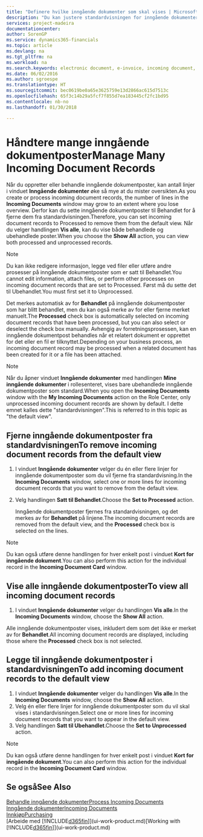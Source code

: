 ```yaml
---
title: "Definere hvilke inngående dokumenter som skal vises | Microsoft-dokumentasjon"
description: "Du kan justere standardvisningen for inngående dokumenter, for eksempel e-fakturaer, for å få bedre oversikt over behandlede og ubehandlede poster."
services: project-madeira
documentationcenter: 
author: SorenGP
ms.service: dynamics365-financials
ms.topic: article
ms.devlang: na
ms.tgt_pltfrm: na
ms.workload: na
ms.search.keywords: electronic document, e-invoice, incoming document, OCR, ecommerce, document exchange, import invoice
ms.date: 06/02/2016
ms.author: sgroespe
ms.translationtype: HT
ms.sourcegitcommit: bec0619be0a65e3625759e13d2866ac615d7513c
ms.openlocfilehash: 65f3c14b29a5fcf7f855d7ea183445cf2fc1bd95
ms.contentlocale: nb-no
ms.lasthandoff: 01/30/2018

---
```

# <a name="manage-many-incoming-document-records"></a><span data-ttu-id="7cd42-103">Håndtere mange inngående dokumentposter</span><span class="sxs-lookup"><span data-stu-id="7cd42-103">Manage Many Incoming Document Records</span></span>
<span data-ttu-id="7cd42-104">Når du oppretter eller behandle inngående dokumentposter, kan antall linjer i vinduet **Inngående dokumenter** øke så mye at du mister oversikten.</span><span class="sxs-lookup"><span data-stu-id="7cd42-104">As you create or process incoming document records, the number of lines in the **Incoming Documents** window may grow to an extent where you lose overview.</span></span> <span data-ttu-id="7cd42-105">Derfor kan du sette inngående dokumentposter til Behandlet for å fjerne dem fra standardvisningen.</span><span class="sxs-lookup"><span data-stu-id="7cd42-105">Therefore, you can set incoming document records to Processed to remove them from the default view.</span></span> <span data-ttu-id="7cd42-106">Når du velger handlingen **Vis alle**, kan du vise både behandlede og ubehandlede poster.</span><span class="sxs-lookup"><span data-stu-id="7cd42-106">When you choose the **Show All** action, you can view both processed and unprocessed records.</span></span>

> [!NOTE]  
>   <span data-ttu-id="7cd42-107">Du kan ikke redigere informasjon, legge ved filer eller utføre andre prosesser på inngående dokumentposter som er satt til Behandlet.</span><span class="sxs-lookup"><span data-stu-id="7cd42-107">You cannot edit information, attach files, or perform other processes on incoming document records that are set to Processed.</span></span> <span data-ttu-id="7cd42-108">Først må du sette det til Ubehandlet.</span><span class="sxs-lookup"><span data-stu-id="7cd42-108">You must first set it to Unprocessed.</span></span>

<span data-ttu-id="7cd42-109">Det merkes automatisk av for **Behandlet** på inngående dokumentposter som har blitt behandlet, men du kan også merke av for eller fjerne merket manuelt.</span><span class="sxs-lookup"><span data-stu-id="7cd42-109">The **Processed** check box is automatically selected on incoming document records that have been processed, but you can also select or deselect the check box manually.</span></span> <span data-ttu-id="7cd42-110">Avhengig av forretningsprosessen, kan en inngående dokumentpost behandles når et relatert dokument er opprettet for det eller en fil er tilknyttet.</span><span class="sxs-lookup"><span data-stu-id="7cd42-110">Depending on your business process, an incoming document record may be processed when a related document has been created for it or a file has been attached.</span></span>

> [!NOTE]  
>   <span data-ttu-id="7cd42-111">Når du åpner vinduet **Inngående dokumenter** med handlingen **Mine inngående dokumenter** i rollesenteret, vises bare ubehandlede inngående dokumentposter som standard.</span><span class="sxs-lookup"><span data-stu-id="7cd42-111">When you open the **Incoming Documents** window with the **My Incoming Documents** action on the Role Center, only unprocessed incoming document records are shown by default.</span></span> <span data-ttu-id="7cd42-112">I dette emnet kalles dette "standardvisningen".</span><span class="sxs-lookup"><span data-stu-id="7cd42-112">This is referred to in this topic as "the default view".</span></span>

## <a name="to-remove-incoming-document-records-from-the-default-view"></a><span data-ttu-id="7cd42-113">Fjerne inngående dokumentposter fra standardvisningen</span><span class="sxs-lookup"><span data-stu-id="7cd42-113">To remove incoming document records from the default view</span></span>
1. <span data-ttu-id="7cd42-114">I vinduet **Inngående dokumenter** velger du én eller flere linjer for inngående dokumentposter som du vil fjerne fra standardvisning.</span><span class="sxs-lookup"><span data-stu-id="7cd42-114">In the **Incoming Documents** window, select one or more lines for incoming document records that you want to remove from the default view.</span></span>
2. <span data-ttu-id="7cd42-115">Velg handlingen **Satt til Behandlet**.</span><span class="sxs-lookup"><span data-stu-id="7cd42-115">Choose the **Set to Processed** action.</span></span>

    <span data-ttu-id="7cd42-116">Inngående dokumentposter fjernes fra standardvisningen, og det merkes av for **Behandlet** på linjene.</span><span class="sxs-lookup"><span data-stu-id="7cd42-116">The incoming document records are removed from the default view, and the **Processed** check box is selected on the lines.</span></span>

> [!NOTE]  
>   <span data-ttu-id="7cd42-117">Du kan også utføre denne handlingen for hver enkelt post i vinduet **Kort for inngående dokument**.</span><span class="sxs-lookup"><span data-stu-id="7cd42-117">You can also perform this action for the individual record in the **Incoming Document Card** window.</span></span>

## <a name="to-view-all-incoming-document-records"></a><span data-ttu-id="7cd42-118">Vise alle inngående dokumentposter</span><span class="sxs-lookup"><span data-stu-id="7cd42-118">To view all incoming document records</span></span>
1. <span data-ttu-id="7cd42-119">I vinduet **Inngående dokumenter** velger du handlingen **Vis alle**.</span><span class="sxs-lookup"><span data-stu-id="7cd42-119">In the **Incoming Documents** window, choose the **Show All** action.</span></span>

<span data-ttu-id="7cd42-120">Alle inngående dokumentposter vises, inkludert dem som det ikke er merket av for **Behandlet**.</span><span class="sxs-lookup"><span data-stu-id="7cd42-120">All incoming document records are displayed, including those where the **Processed** check box is not selected.</span></span>

## <a name="to-add-incoming-document-records-to-the-default-view"></a><span data-ttu-id="7cd42-121">Legge til inngående dokumentposter i standardvisningen</span><span class="sxs-lookup"><span data-stu-id="7cd42-121">To add incoming document records to the default view</span></span>
1. <span data-ttu-id="7cd42-122">I vinduet **Inngående dokumenter** velger du handlingen **Vis alle**.</span><span class="sxs-lookup"><span data-stu-id="7cd42-122">In the **Incoming Documents** window, choose the **Show All** action.</span></span>
2. <span data-ttu-id="7cd42-123">Velg én eller flere linjer for inngående dokumentposter som du vil skal vises i standardvisningen.</span><span class="sxs-lookup"><span data-stu-id="7cd42-123">Select one or more lines for incoming document records that you want to appear in the default view.</span></span>
3. <span data-ttu-id="7cd42-124">Velg handlingen **Satt til Ubehandlet**.</span><span class="sxs-lookup"><span data-stu-id="7cd42-124">Choose the **Set to Unprocessed** action.</span></span>  

> [!NOTE]  
>   <span data-ttu-id="7cd42-125">Du kan også utføre denne handlingen for hver enkelt post i vinduet **Kort for inngående dokument**.</span><span class="sxs-lookup"><span data-stu-id="7cd42-125">You can also perform this action for the individual record in the **Incoming Document Card** window.</span></span>

## <a name="see-also"></a><span data-ttu-id="7cd42-126">Se også</span><span class="sxs-lookup"><span data-stu-id="7cd42-126">See Also</span></span>
[<span data-ttu-id="7cd42-127">Behandle inngående dokumenter</span><span class="sxs-lookup"><span data-stu-id="7cd42-127">Process Incoming Documents</span></span>](across-process-income-documents.md)  
[<span data-ttu-id="7cd42-128">Inngående dokumenter</span><span class="sxs-lookup"><span data-stu-id="7cd42-128">Incoming Documents</span></span>](across-income-documents.md)  
[<span data-ttu-id="7cd42-129">Innkjøp</span><span class="sxs-lookup"><span data-stu-id="7cd42-129">Purchasing</span></span>](purchasing-manage-purchasing.md)  
<span data-ttu-id="7cd42-130">[Arbeide med [!INCLUDE[d365fin](includes/d365fin_md.md)]](ui-work-product.md)</span><span class="sxs-lookup"><span data-stu-id="7cd42-130">[Working with [!INCLUDE[d365fin](includes/d365fin_md.md)]](ui-work-product.md)</span></span>

